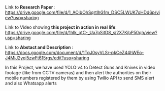 Link to **Research Paper** : https://drive.google.com/file/d/1_AOibOhSqrtIhG1m_DSC5LWUK7oHDd6p/view?usp=sharing

Link to Video showing **this project in action in real life**: https://drive.google.com/file/d/1hIk_otC-_Ua7pSitD8_sj2X7KjbP50qh/view?usp=sharing

Link to **Abstact and Description** : https://docs.google.com/document/d/1TqJ0syVLSr-pkCeZ44hWEo-J4MiJ2yqi5zwFt615rgs/edit?usp=sharing

In this Project, we have used YOLO v4 to Detect Guns and Knives in video footage (like from CCTV cameras) and then alert the authorities on their mobile numbers registered by them by using Twilio API to send SMS alert and also Whatsapp alerts
